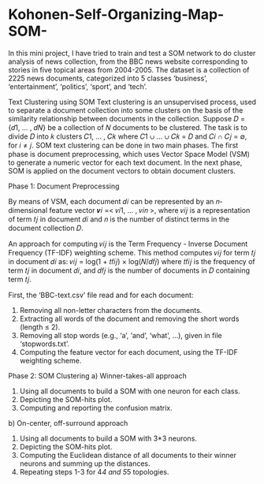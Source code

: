 # Kohonen-Self-Organizing-Map-SOM-
In this mini project, I have tried to train and test a SOM network to do cluster analysis of news collection, from the BBC news website corresponding to stories in five topical areas from 2004-2005. The dataset is a collection of 2225 news documents, categorized into 5 classes ‘business’, ‘entertainment’, ‘politics’, ‘sport’, and ‘tech’.


Text Clustering using SOM
Text clustering is an unsupervised process, used to separate a document collection into some clusters on the basis of the similarity relationship between documents in the collection. Suppose 𝐷 = {𝑑1, … , 𝑑𝑁} be a collection of 𝑁 documents to be clustered. The task is to divide 𝐷 into 𝑘 clusters
𝐶1, … , 𝐶𝑘 where 𝐶1 ∪ … ∪ 𝐶𝑘 = 𝐷 and 𝐶𝑖 ∩ 𝐶𝑗 = ∅, for 𝑖 ≠ 𝑗.
SOM text clustering can be done in two main phases. 
The first phase is document preprocessing, which uses Vector Space Model (VSM) to generate a numeric vector for each text document. 
In the next phase, SOM is applied on the document vectors to obtain document clusters.

Phase 1: Document Preprocessing

By means of VSM, each document 𝑑𝑖 can be represented by an 𝑛-dimensional feature vector 𝒗𝑖 =< 𝑣𝑖1, … , 𝑣𝑖𝑛 >, where 𝑣𝑖𝑗 is a representation of term 𝑡𝑗 in document 𝑑𝑖 and 𝑛 is the number of distinct terms in the document collection 𝐷.

An approach for computing 𝑣𝑖𝑗 is the Term Frequency - Inverse Document Frequency (TF-IDF) weighting scheme. This method computes 𝑣𝑖𝑗 for term 𝑡𝑗 in document 𝑑𝑖 as:
𝑣𝑖𝑗 = log(1 + 𝑡𝑓𝑖𝑗) × log(𝑁/𝑑𝑓𝑗)
where 𝑡𝑓𝑖𝑗 is the frequency of term 𝑡𝑗 in document 𝑑𝑖, and 𝑑𝑓𝑗 is the number of documents in 𝐷 containing term 𝑡𝑗.

First, the ‘BBC-text.csv’ file read and for each document:
1. Removing all non-letter characters from the documents.
2. Extracting all words of the document and removing the short words (length ≤ 2).
3. Removing all stop words (e.g., ‘a’, ‘and’, ‘what’, …), given in file ‘stopwords.txt’.
4. Computing the feature vector for each document, using the TF-IDF weighting scheme.

Phase 2: SOM Clustering
a) Winner-takes-all approach
1. Using all documents to build a SOM with one neuron for each class.
2. Depicting the SOM-hits plot.
3. Computing and reporting the confusion matrix.

b) On-center, off-surround approach
1. Using all documents to build a SOM with 3*3 neurons.
2. Depicting the SOM-hits plot.
3. Computing the Euclidean distance of all documents to their winner neurons and summing up the distances.
4. Repeating steps 1-3 for 4*4 and 5*5 topologies.

